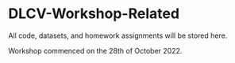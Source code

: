 # DLCV-Workshop-Related
All code, datasets, and homework assignments will be stored here. 

Workshop commenced on the 28th of October 2022.
